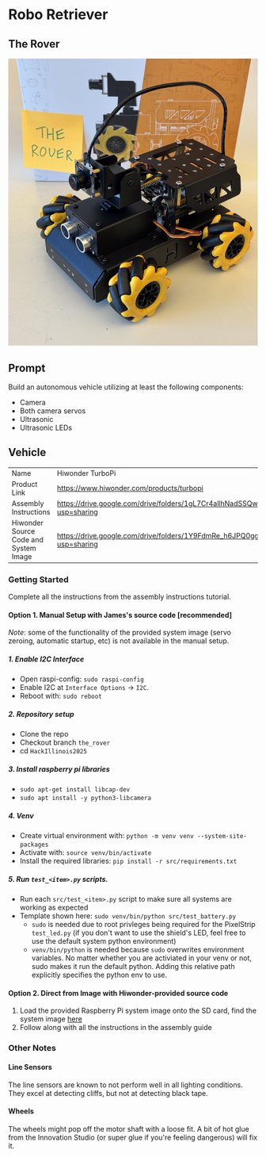 # Robo Retriever
## The Rover

<img
    src="./static/images/assembled_kits/the_rover.jpg"
    alt="The Rover"
    width="1000"
/>

## Prompt

Build an autonomous vehicle utilizing at least the following components:

- Camera
- Both camera servos
- Ultrasonic
- Ultrasonic LEDs

## Vehicle

|                                       |                                                                                      |
| ------------------------------------- | ------------------------------------------------------------------------------------ |
| Name                                  | Hiwonder TurboPi                                                                     |
| Product Link                          | https://www.hiwonder.com/products/turbopi                                            |
| Assembly Instructions                 | https://drive.google.com/drive/folders/1gL7Cr4allhNadSSQw5e95lTrTqdYt46v?usp=sharing |
| Hiwonder Source Code and System Image | https://drive.google.com/drive/folders/1Y9FdmRe_h6JPQ0ggJe8bi1GDT4IsESSV?usp=sharing |

### Getting Started

Complete all the instructions from the assembly instructions tutorial.

#### Option 1. Manual Setup with James's source code **[recommended]**

_Note_: some of the functionality of the provided system image (servo zeroing, automatic startup, etc) is not available in the manual setup.

##### 1. Enable I2C Interface

- Open raspi-config: `sudo raspi-config`
- Enable I2C at `Interface Options` -> `I2C`.
- Reboot with: `sudo reboot`

##### 2. Repository setup

- Clone the repo
- Checkout branch `the_rover`
- cd `HackIllinois2025`

##### 3. Install raspberry pi libraries

- `sudo apt-get install libcap-dev`
- `sudo apt install -y python3-libcamera`

##### 4. Venv

- Create virtual environment with: `python -m venv venv --system-site-packages`
- Activate with: `source venv/bin/activate`
- Install the required libraries: `pip install -r src/requirements.txt`

##### 5. Run `test_<item>.py` scripts.

- Run each `src/test_<item>.py` script to make sure all systems are working as expected
- Template shown here: `sudo venv/bin/python src/test_battery.py`
  - `sudo` is needed due to root privleges being required for the PixelStrip `test_led.py` (if you don't want to use the shield's LED, feel free to use the default system python environment)
  - `venv/bin/python` is needed because `sudo` overwrites environment variables. No matter whether you are activiated in your venv or not, sudo makes it run the default python. Adding this relative path explicitly specifies the python env to use.

#### Option 2. Direct from Image with Hiwonder-provided source code

1. Load the provided Raspberry Pi system image onto the SD card, find the system image [here](https://drive.google.com/drive/folders/1Y9FdmRe_h6JPQ0ggJe8bi1GDT4IsESSV?usp=sharing)
2. Follow along with all the instructions in the assembly guide

### Other Notes

#### Line Sensors

The line sensors are known to not perform well in all lighting conditions. They excel at detecting cliffs, but not at detecting black tape.

#### Wheels

The wheels might pop off the motor shaft with a loose fit. A bit of hot glue from the Innovation Studio (or super glue if you're feeling dangerous) will fix it.
